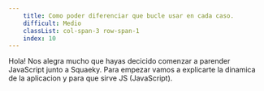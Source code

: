 ```yaml
---
    title: Como poder diferenciar que bucle usar en cada caso.
    difficult: Medio
    classList: col-span-3 row-span-1
    index: 10
---
```


Hola! Nos alegra mucho que hayas decicido comenzar a parender JavaScript junto a Squaeky. Para empezar vamos a explicarte la dinamica de la aplicacion y para que sirve JS (JavaScript).
